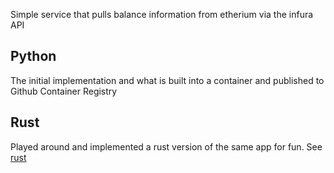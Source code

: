 Simple service that pulls balance information from etherium via the infura API

## Python
The initial implementation and what is built into a container and published to Github Container Registry

## Rust
Played around and implemented a rust version of the same app for fun.  See [rust](./rust)

